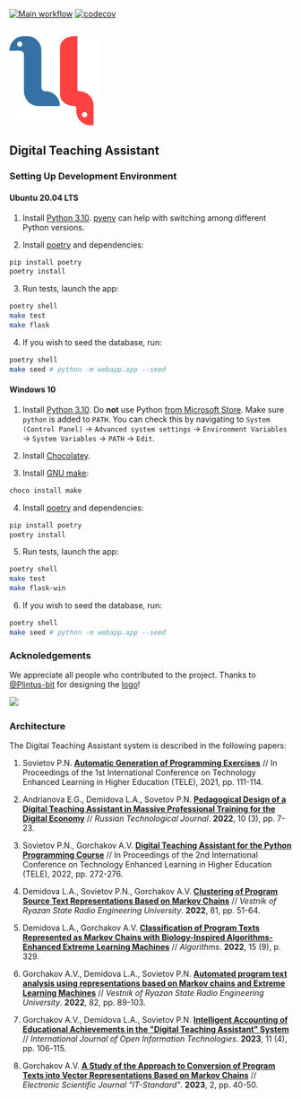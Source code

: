 [![Main workflow](https://github.com/kispython-ru/dta/actions/workflows/workflow.yml/badge.svg?branch=main)](https://github.com/kispython-ru/dta/actions/workflows/workflow.yml) [![codecov](https://codecov.io/gh/kispython-ru/dta/branch/main/graph/badge.svg)](https://codecov.io/gh/kispython-ru/dta)

<br>
<a href="https://github.com/worldbeater/dta">
  <img width="160" heigth="160" src="./webapp/static/logo.svg">
</a>
<br>

## Digital Teaching Assistant

### Setting Up Development Environment

#### Ubuntu 20.04 LTS

1. Install [Python 3.10](https://docs.python.org/3/whatsnew/3.10.html). [pyenv](https://github.com/pyenv/pyenv) can help with switching among different Python versions.

2. Install [poetry](https://github.com/python-poetry/poetry) and dependencies:
```bash
pip install poetry
poetry install
```

3. Run tests, launch the app:
```bash
poetry shell
make test
make flask
```

4. If you wish to seed the database, run:
```bash
poetry shell
make seed # python -m webapp.app --seed
```

#### Windows 10

1. Install [Python 3.10](https://docs.python.org/3/whatsnew/3.10.html). Do **not** use Python [from Microsoft Store](https://github.com/python-poetry/poetry/issues/5331). Make sure `python` is added to `PATH`. You can check this by navigating to `System (Control Panel)` -> `Advanced system settings` -> `Environment Variables` -> `System Variables` -> `PATH` -> `Edit`.

2. Install [Chocolatey](https://chocolatey.org/install).

3. Install [GNU make](https://community.chocolatey.org/packages/make):
```bash
choco install make
```

4. Install [poetry](https://github.com/python-poetry/poetry) and dependencies:
```bash
pip install poetry
poetry install
```

5. Run tests, launch the app:
```bash
poetry shell
make test
make flask-win
```

6. If you wish to seed the database, run:
```bash
poetry shell
make seed # python -m webapp.app --seed
```

### Acknoledgements

We appreciate all people who contributed to the project. Thanks to [@Plintus-bit](https://github.com/Plintus-bit) for designing the [logo](https://github.com/kispython-ru/dta#readme)!

<a href="https://github.com/kispython-ru/dta/graphs/contributors">
  <img src="https://contrib.rocks/image?repo=kispython-ru/dta" />
</a>

### Architecture

The Digital Teaching Assistant system is described in the following papers:

1. Sovietov P.N. [**Automatic Generation of Programming Exercises**](https://arxiv.org/abs/2205.11304) // In Proceedings of the 1st International Conference on Technology Enhanced Learning in Higher Education (TELE), 2021, pp. 111-114.

2. Andrianova E.G., Demidova L.A., Sovetov P.N. [**Pedagogical Design of a Digital Teaching Assistant in Massive Professional Training for the Digital Economy**](https://www.rtj-mirea.ru/jour/article/view/518/355) // *Russian Technological Journal*. **2022**, 10 (3), pp. 7-23.

3. Sovietov P.N., Gorchakov A.V. [**Digital Teaching Assistant for the Python Programming Course**](https://ieeexplore.ieee.org/document/9801060) // In Proceedings of the 2nd International Conference on Technology Enhanced Learning in Higher Education (TELE), 2022, pp. 272-276.

4. Demidova L.A., Sovietov P.N., Gorchakov A.V. [**Clustering of Program Source Text Representations Based on Markov Chains**](https://doi.org/10.21667/1995-4565-2022-81-51-64) // *Vestnik of Ryazan State Radio Engineering University*. **2022**, 81, pp. 51-64.

5. Demidova L.A., Gorchakov A.V. [**Classification of Program Texts Represented as Markov Chains with Biology-Inspired Algorithms-Enhanced Extreme Learning Machines**](https://www.mdpi.com/1999-4893/15/9/329) // *Algorithms*. **2022**, 15 (9), p. 329.

6. Gorchakov A.V., Demidova L.A., Sovietov P.N. [**Automated program text analysis using representations based on Markov chains and Extreme Learning Machines**](http://vestnik.rsreu.ru/ru/archive/2022/vypusk-82/1299-1995-4565-2022-82-89-103) // *Vestnik of Ryazan State Radio Engineering University*. **2022**, 82, pp. 89-103.

7. Gorchakov A.V., Demidova L.A., Sovietov P.N. [**Intelligent Accounting of Educational Achievements in the "Digital Teaching Assistant" System**](https://www.researchgate.net/publication/369692306_Intelligent_Accounting_of_Educational_Achievements_in_the_Digital_Teaching_Assistant_System) // *International Journal of Open Information Technologies*. **2023**, 11 (4), pp. 106-115.

8. Gorchakov A.V. [**A Study of the Approach to Conversion of Program Texts into Vector Representations Based on Markov Chains**](http://itstd-journal.ru/wp-content/uploads/2023/05/A-STUDY-OF-THE-APPROACH-TO-CONVERSION-OF-PROGRAM-.pdf) // *Electronic Scientific Journal "IT-Standard"*. **2023**, 2, pp. 40-50.
